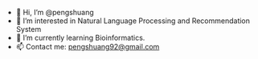 - 👋 Hi, I’m @pengshuang
- 👀 I’m interested in Natural Language Processing and Recommendation System
- 🌱 I’m currently learning Bioinformatics.
- 📫 Contact me: pengshuang92@gmail.com

<!---
pengshuang/pengshuang is a ✨ special ✨ repository because its `README.md` (this file) appears on your GitHub profile.
You can click the Preview link to take a look at your changes.
--->

